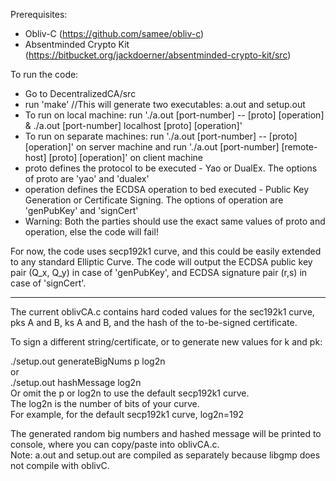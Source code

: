 Prerequisites:
 - Obliv-C (https://github.com/samee/obliv-c)
 - Absentminded Crypto Kit (https://bitbucket.org/jackdoerner/absentminded-crypto-kit/src)

To run the code:
- Go to DecentralizedCA/src
- run 'make' //This will generate two executables: a.out and setup.out
- To run on local machine: run './a.out [port-number] -- [proto] [operation] & ./a.out [port-number] localhost [proto] [operation]'
- To run on separate machines: run './a.out [port-number] -- [proto] [operation]' on server machine and run './a.out [port-number] [remote-host] [proto] [operation]' on client machine
- proto defines the protocol to be executed - Yao or DualEx. The options of proto are 'yao' and 'dualex'
- operation defines the ECDSA operation to bed executed - Public Key Generation or Certificate Signing. The options of operation are 'genPubKey' and 'signCert'
- Warning: Both the parties should use the exact same values of proto and operation, else the code will fail!

For now, the code uses secp192k1 curve, and this could be easily extended to any standard Elliptic Curve. The code will output the ECDSA public key pair (Q_x, Q_y) in case of 'genPubKey', and ECDSA signature pair (r,s) in case of 'signCert'.

---

The current oblivCA.c contains hard coded values for the sec192k1 curve, pks A and B, ks A and B, and the hash of the to-be-signed certificate. 

To sign a different string/certificate, or to generate new values for k and pk:

./setup.out generateBigNums p log2n  
 or   
./setup.out hashMessage log2n   
Or omit the p or log2n to use the default secp192k1 curve.   
The log2n is the number of bits of your curve.   
For example, for the default secp192k1 curve, log2n=192  

The generated random big numbers and hashed message will be printed to console, where you can copy/paste into oblivCA.c.   
Note: a.out and setup.out are compiled as separately because libgmp does not compile with oblivC.   
